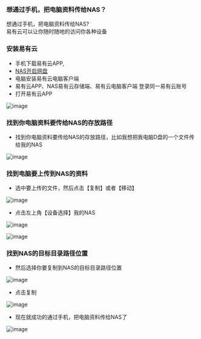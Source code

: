 ### 想通过手机，把电脑资料传给NAS？
想通过手机，把电脑资料传给NAS?  
易有云可以让你随时随地的访问你各种设备

### 安装易有云
- 手机下载易有云APP,
- [NAS开启网盘](https://doc.linkease.com/zh/guide/linkease//install/cloud.html)
- 电脑安装易有云电脑客户端
- 易有云APP、NAS易有云存储端、易有云电脑客户端 登录同一易有云账号
- 打开易有云APP

![image](./image/fileTransfer/1.jpg)

### 找到你电脑资料要传给NAS的存放路径
- 找到你电脑资料要传给NAS的存放路径，比如我想把我电脑D盘的一个文件传给我的NAS

![image](./image/fileTransfer/2.jpg)

### 找到电脑要上传到NAS的资料
- 选中要上传的文件，然后点击【复制】或者【移动】

![image](./image/fileTransfer/3.jpg)

- 点击左上角【设备选择】我的NAS 

![image](./image/fileTransfer/4.jpg)

![image](./image/fileTransfer/5.jpg)

### 找到NAS的目标目录路径位置
- 然后选择你要复制到NAS的目标目录路径位置

![image](./image/fileTransfer/6.jpg)

- 点击复制

![image](./image/fileTransfer/7.jpg)

- 现在就成功的通过手机，把电脑资料传给NAS了

![image](./image/fileTransfer/8.jpg)





